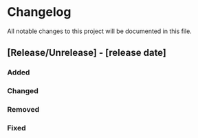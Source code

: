# Changelog
All notable changes to this project will be documented in this file.

## [Release/Unrelease] - [release date]
### Added

### Changed

### Removed

### Fixed
